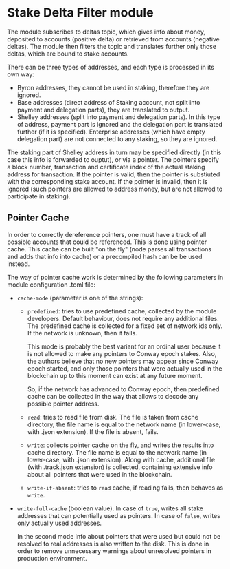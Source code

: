 Stake Delta Filter module
=========================

The module subscribes to deltas topic, which gives info about money, 
deposited to accounts (positive delta) or retrieved from accounts (negative
deltas). The module then filters the topic and translates further only 
those deltas, which are bound to stake accounts.

There can be three types of addresses, and each type is processed in its own way:
* Byron addresses, they cannot be used in staking, therefore they are ignored.
* Base addresses (direct address of Staking account, not split into payment and
delegation parts), they are translated to output.
* Shelley addresses (split into payment and delegation parts). In this type of address,
payment part is ignored and the delegation part is translated further (if it is specified).
Enterprise addresses (which have empty delegation part) are not connected to any
staking, so they are ignored.

The staking part of Shelley address in turn may be specified directly (in this case
this info is forwarded to ouptut), or via a pointer. The pointers specify a block 
number, transaction and certificate index of the actual staking address for 
transaction. If the pointer is valid, then the pointer is substiuted with the 
corresponding stake account. If the pointer is invalid, then it is ignored 
(such pointers are allowed to address money, but are not allowed to participate in 
staking).

Pointer Cache
-------------

In order to correctly dereference pointers, one must have a track of all
possible accounts that could be referenced. This is done using pointer cache. 
This cache can be built "on the fly" (node parses all transactions and adds
that info into cache) or a precompiled hash can be be used instead.

The way of pointer cache work is determined by the following parameters in module
configuration .toml file:

* `cache-mode` (parameter is one of the strings):
  - `predefined`: tries to use predefined cache, collected by the module developers.
     Default behaviour, does not require any additional files. The predefined cache is collected for
     a fixed set of network ids only. If the network is unknown, then it fails.

     This mode is probably the best variant for an ordinal user because it is not allowed to make any
     pointers to Conway epoch stakes. Also, the authors believe that no new pointers may appear since 
     Conway epoch started, and only those pointers that were actually used in the blockchain up to 
     this moment can exist at any future moment.

     So, if the network has advanced to Conway epoch, then predefined cache can be collected
     in the way that allows to decode any possible pointer address.

  - `read`: tries to read file from disk. The file is taken from cache directory, 
     the file name is equal to the network name (in lower-case, with .json extension). If the file is absent, fails.

  - `write`: collects pointer cache on the fly, and writes the results into cache directory.
     The file name is equal to the network name (in lower-case, with .json extension).
     Along with cache, additional file (with .track.json extension) is collected,
     containing extensive info about all pointers that were used in the blockchain.

  - `write-if-absent`: tries to `read` cache, if reading fails, then behaves as `write`.

* `write-full-cache` (boolean value). In case of `true`, writes all stake addresses
    that can potentially used as pointers. In case of `false`, writes only actually used 
    addresses. 

    In the second mode info about pointers that were used but could not be
    resolved to real addresses is also written to the disk. This is done in order to remove unnecessary
    warnings about unresolved pointers in production environment.
